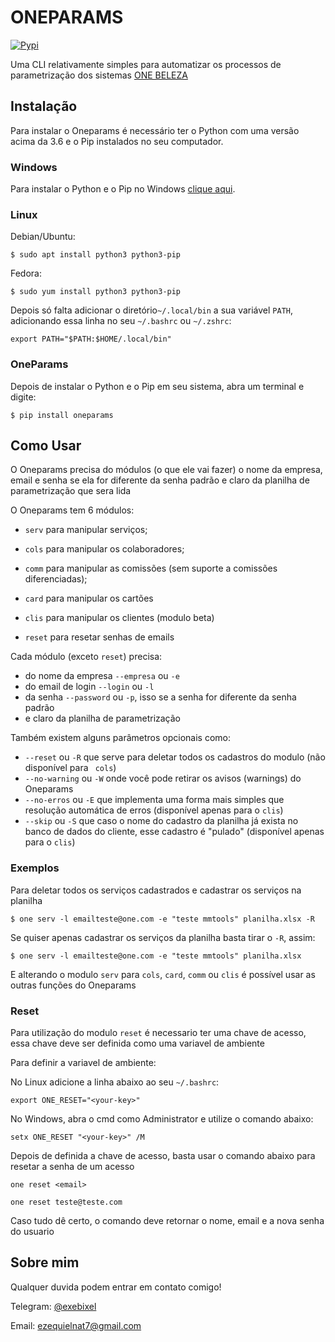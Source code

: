 # ONEPARAMS

[![Pypi](https://img.shields.io/pypi/v/oneparams.svg?style=plastic)](https://pypi.org/project/oneparams/)

Uma CLI relativamente simples para automatizar os processos de parametrização dos sistemas [ONE BELEZA](https://onebeleza.com.br)


Instalação
----------

Para instalar o Oneparams é necessário ter o Python com uma versão acima da 3.6 e o Pip instalados no seu computador.

### Windows

Para instalar o Python e o Pip no Windows [clique aqui](https://python.org.br/instalacao-windows/).

### Linux

Debian/Ubuntu:
```
$ sudo apt install python3 python3-pip
```

Fedora:
```
$ sudo yum install python3 python3-pip
```
Depois só falta adicionar o diretório``~/.local/bin`` a sua variável  ``PATH``, adicionando essa linha no seu ``~/.bashrc`` ou ``~/.zshrc``:
```
export PATH="$PATH:$HOME/.local/bin"
```

### OneParams

Depois de instalar o Python e o Pip em seu sistema, abra um terminal e digite:
```
$ pip install oneparams
```


Como Usar
---------

O Oneparams precisa do módulos (o que ele vai fazer) o nome da empresa, email e senha se ela for diferente da senha padrão e claro da planilha de parametrização que sera lida

O Oneparams tem 6 módulos:

 - `serv`  para manipular serviços;

 - `cols`  para manipular os colaboradores;

 - `comm`  para manipular as comissões (sem suporte a comissões diferenciadas);

 - `card`  para manipular os cartões

 - `clis`  para manipular os clientes (modulo beta)

 - `reset` para resetar senhas de emails


Cada módulo (exceto `reset`) precisa:
 -  do nome da empresa `--empresa` ou `-e`
 -  do email de login `--login` ou `-l`
 -  da senha `--password` ou `-p`, isso se a senha for diferente da senha padrão
 -  e claro da planilha de parametrização

Também existem alguns parâmetros opcionais como:
 - `--reset` ou `-R` que serve para deletar todos os cadastros do modulo (não disponível para ` cols`)
 - `--no-warning` ou `-W` onde você pode retirar os avisos (warnings) do Oneparams
 - `--no-erros` ou `-E` que implementa uma forma mais simples que resolução automática de erros (disponível apenas para o `clis`)
 - `--skip` ou `-S` que caso o nome do cadastro da planilha já exista no banco de dados do cliente, esse cadastro é "pulado" (disponível apenas para o `clis`)

### Exemplos

Para deletar todos os serviços cadastrados e cadastrar os serviços na planilha
```
$ one serv -l emailteste@one.com -e "teste mmtools" planilha.xlsx -R
```

Se quiser apenas cadastrar os serviços da planilha basta tirar o `-R`, assim:
```
$ one serv -l emailteste@one.com -e "teste mmtools" planilha.xlsx
```

E alterando o modulo `serv` para `cols`, `card`, `comm` ou `clis` é possível usar as outras funções do Oneparams

### Reset

Para utilização do modulo `reset` é necessario ter uma chave de acesso, essa chave deve ser definida como uma variavel de ambiente

Para definir a variavel de ambiente:

No Linux adicione a linha abaixo ao seu `~/.bashrc`:
``` code:sh
export ONE_RESET="<your-key>"
```

No Windows, abra o cmd como Administrator e utilize o comando abaixo:
```
setx ONE_RESET "<your-key>" /M
```

Depois de definida a chave de acesso, basta usar o comando abaixo para resetar a senha de um acesso
``` code:sh
one reset <email>

one reset teste@teste.com
```

Caso tudo dê certo, o comando deve retornar o nome, email e a nova senha do usuario

Sobre mim
---------

Qualquer duvida podem entrar em contato comigo!

Telegram: [@exebixel](https://t.me/exebixel)

Email: ezequielnat7@gmail.com

